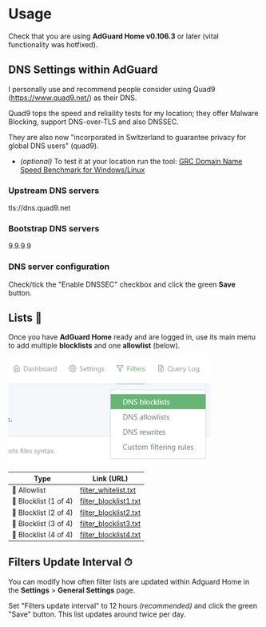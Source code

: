 # Usage

Check that you are using __AdGuard Home v0.106.3__ or later
(vital functionality was hotfixed).

## DNS Settings within AdGuard

I personally use and recommend people consider using Quad9 (https://www.quad9.net/) as their DNS.

Quad9 tops the speed and reliaility tests for my location; they offer Malware Blocking, support DNS-over-TLS and also DNSSEC.

They are also now "incorporated in Switzerland to guarantee privacy for global DNS users" (quad9).

* _(optional)_ To test it at your location run the tool: [GRC Domain Name Speed Benchmark for Windows/Linux](https://www.grc.com/dns/benchmark.htm)

### Upstream DNS servers

tls://dns.quad9.net

### Bootstrap DNS servers

9.9.9.9

### DNS server configuration

Check/tick the "Enable DNSSEC" checkbox and click the green __Save__ button.

## Lists 📓

Once you have __AdGuard Home__ ready and are logged in, use its main menu to add
multiple __blocklists__ and one __allowlist__ (below).

![menu](https://raw.githubusercontent.com/hl2guide/Filterlist-for-AdGuard/master/Screenshots/example%20menu.PNG "Menu")

Type | Link (URL)
--------- | -----
📗 Allowlist | [filter_whitelist.txt](https://raw.githubusercontent.com/hl2guide/Filterlist-for-AdGuard/master/filter_whitelist.txt)
🛑 Blocklist (1 of 4) | [filter_blocklist1.txt](https://raw.githubusercontent.com/hl2guide/Filterlist-for-AdGuard/master/Blocklist/filter_blocklist1.txt)
🛑 Blocklist (2 of 4) | [filter_blocklist2.txt](https://raw.githubusercontent.com/hl2guide/Filterlist-for-AdGuard/master/Blocklist/filter_blocklist2.txt)
🛑 Blocklist (3 of 4) | [filter_blocklist3.txt](https://raw.githubusercontent.com/hl2guide/Filterlist-for-AdGuard/master/Blocklist/filter_blocklist3.txt)
🛑 Blocklist (4 of 4) | [filter_blocklist4.txt](https://raw.githubusercontent.com/hl2guide/Filterlist-for-AdGuard/master/Blocklist/filter_blocklist4.txt)

## Filters Update Interval ⏱

You can modify how often filter lists are updated within Adguard Home in the
__Settings__ > __General Settings__ page.

Set "Filters update interval" to 12 hours _(recommended)_ and click the green "Save" button.
This list updates around twice per day.